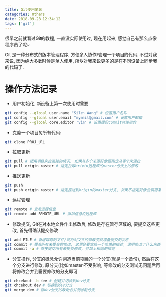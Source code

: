 ```yaml
---
title: Git使用笔记
categories: Others
date: 2018-09-28 12:34:12
tags: ['git']
---
```


很早之前就看过Git的教程, 一直没实际使用过, 现在用起来, 感觉自己有那么点像程序员了呢~
<!-- more -->

Git 是一种分布式的版本管理程序, 方便多人协作/管理一个项目的代码. 不过对我来说, 因为绝大多数时候是单人使用, 所以对我来说更多的是在不同设备上同步我的代码了.

# 操作方法记录

- 用户初始化, 新设备上第一次使用时需要

```bash
git config --global user.name "Silen Wang" # 设置用户名称
git config --global user.email "mymail@gmail.com" # 设置用户邮箱
git config --global core.editor 'vim' # 设置提价commit时使用的
```

- 克隆一个项目的所有代码:

```bash
git clone PROJ_URL
```

- 拉取更新

```bash
git pull # 适用项目来自克隆的情况, 如果有多个来源好像要指定从哪个来源拉
git pull origin master # 指定拉取origin远程库的master分支上的修改
```

- 推送更新

```bash
git push
git push origin master # 指定推送到origin的master分支, 如果不指定好像会调用某种默认情况? 具体不是很清楚
```

- 远程管理

```bash
git remote # 查看远程信息
git remote add REMOTE_URL # 添加信息的远程库
```

- 修改提交, Git在对本地文件作出修改后, 修改是存在暂存区域的, 要提交这些更改, 首先得确认提交修改

```bash
git add FILE # 新增跟踪的文件/或将对文件的修改变成准备提交的状态
git commit # 提交所有未提交的修改, 这里会要求给一个简单的描述, 说明修改了什么东西, 通过这个描述可以回溯自己之前做了什么
git commit -a # 直接提交所有未提交修改, 并加上相同的描述
```

- 分支操作, 分支的概念允许创造当前项目的一个分支(就是一个备份), 然后在这个分支进行修改, 原分支(比如master)不受影响, 等修改的分支测试无问题后再将修改合并到需要修改的分支即可

```bash
git chcekout -b dev # 创建并切换到dev分支
git chcekout dev # 切换到dev分支
git merge dev # 将dev分支的改动合并到当前分支
```